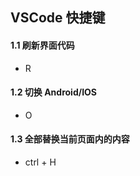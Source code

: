## VSCode 快捷键



#### 1.1 刷新界面代码

- R



####  1.2 切换 Android/IOS

- O



#### 1.3 全部替换当前页面内的内容

- ctrl + H

